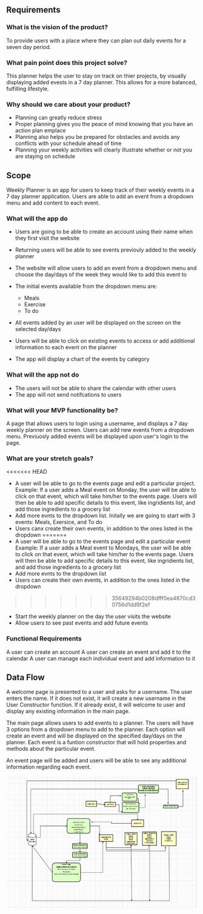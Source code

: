 ## **Requirements**

### **What is the vision of the product?**

To provide users with a place where they can plan out daily events for a seven day period.

### **What pain point does this project solve?** 

This planner helps the user to stay on track on thier projects, by visually displaying added evests in a 7 day planner. This allows for a more balanced, fulfilling lifestyle.

### **Why should we care about your product?**

- Planning can greatly reduce stress
- Proper planning gives you the peace of mind knowing that you have an action plan emplace
- Planning also helps you be prepared for obstacles and avoids any conflicts with your schedule ahead of time
- Planning your weekly activities will clearly illustrate whether or not you are staying on schedule


## **Scope** 

Weekly Planner is an app for users to keep track of their weekly events in a 7 day planner application. Users are able to add an event from a dropdown menu and add content to each event. 

### **What will the app do**

- Users are going to be able to create an account using their name when they first visit the website
- Returning users will be able to see events previouly added to the weekly planner
- The website will allow users to add an event from a dropdown menu and choose the day/days of the week they would like to add this event to
- The initial events available from the dropdown menu are: 
  - Meals 
  - Exercise
  - To do

- All events added by an user will be displayed on the screen on the selected day/days
- Users will be able to click on existing events to access or add additional information to each event on the planner 
- The app will display a chart of the events by category
 
### **What will the app not do**

- The users will not be able to share the calendar with other users
- The app will not send notifcations to users

### **What will your MVP functionality be?**

A page that allows users to login using a username, and displays a 7 day weekly planner on the screen. Users can add new events from a dropdown menu. Previuosly added events will be displayed upon user's login to the page. 

### **What are your stretch goals?**

<<<<<<< HEAD
- A user will be able to go to the events page and edit a particular project. 
Example: If a user adds a Meal event on Monday, the user will be able to click on that event, which will take him/her to the events page. Users will then be able to add specific details to this event, like ingridients list, and add those ingredients to a grocery list
- Add more evnts to the dropdown list. Initally we are going to start with 3 events: Meals, Exersice, and To do
- Users canx create their own events, in addition to the ones listed in the dropdown
=======
- A user will be able to go to the events page and edit a particular event 
Example: If a user adds a Meal event to Mondays, the user will be able to click on that event, which will take him/her to the events page. Users will then be able to add specific details to this event, like ingridients list, and add those ingredients to a grocery list
- Add more evnts to the dropdown list
- Users can create their own events, in addition to the ones listed in the dropdown
>>>>>>> 35649294b0208dfff0ea4870cd30756d1dd9f2ef
- Start the weekly planner on the day the user visits the website 
- Allow users to see past events and add future events

### **Functional Requirements**

A user can create an account
A user can create an event and add it to the calendar
A user can manage each individual event and add information to it

## **Data Flow**

A welcome page is presented to a user and asks for a username. The user enters the name. If it does not exist, it will create a new username in the User Constructor function. If it already exist, it will welcome to user and display any existing information in the main page. 

The main page allows users to add events to a planner. The users will have 3 options from a dropdown menu to add to the planner. Each option will create an event and will be displayed on the specified day/days on the planner. Each event is a funtion constructor that will hold properties and methods about the particular event. 

An event page will be added and users will be able to see any additional information regarding each event. 

![Data Flow Diagram](./images/DataFlow.png "Data Flow")